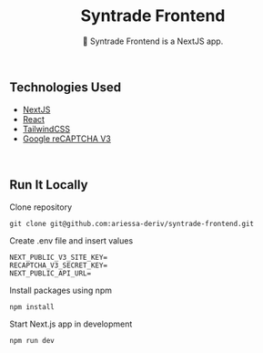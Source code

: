 <h1 align="center">Syntrade Frontend</h1>

<p align="center">  
🌼 Syntrade Frontend is a NextJS app</a>.
</p>
</br>

## Technologies Used

- [NextJS](https://nextjs.org/)
- [React](https://reactjs.org/)
- [TailwindCSS](https://tailwindcss.com/)
- [Google reCAPTCHA V3](https://developers.google.com/recaptcha/docs/v3)

</br>

## Run It Locally

Clone repository

```
git clone git@github.com:ariessa-deriv/syntrade-frontend.git
```

Create .env file and insert values

```
NEXT_PUBLIC_V3_SITE_KEY=
RECAPTCHA_V3_SECRET_KEY=
NEXT_PUBLIC_API_URL=
```

Install packages using npm

```
npm install
```

Start Next.js app in development

```
npm run dev
```

</br>
